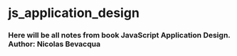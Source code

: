 # js_application_design

<h3> Here will be all notes from book JavaScript Application Design. Author: <b>Nicolas Bevacqua</b></h3>
